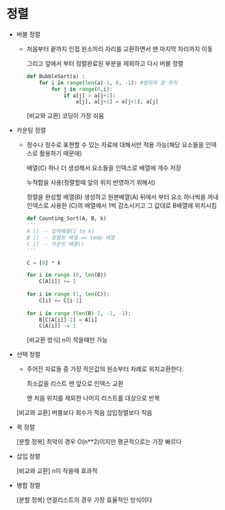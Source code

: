 # 정렬

- 버블 정렬

  - 처음부터 끝까지 인접 원소끼리 자리를 교환하면서 맨 마지막 자리까지 이동 

    그리고 앞에서 부터 정렬완료된 부분을 제외하고 다시 버블 정렬      

    ```python
    def BubbleSort(a) :
        for i in range(len(a)-1, 0, -1): #범위의 끝 위치
            for j in range(0,i):
                if a[j] > a[j+1]:
                    a[j], a[j+1] = a[j+1], a[j]
    ```

    [비교와 교환] 코딩이 가장 쉬움

- 카운팅 정렬

  - 정수나 정수로 표현할 수 있는 자료에 대해서만 적용 가능(해당 요소들을 인덱스로 활용하기 때문에)

    배열(C) 하나 더 생성해서 요소들을 인덱스로 배열에 개수 저장

    누적합을 사용(정렬할때 앞의 위치 반영하기 위해서)

    정렬을 완성할 배열(B) 생성하고 원본배열(A) 뒤에서 부터 요소 하나씩을 꺼내 인덱스로 사용한 (C)의 배열에서 1씩 감소시키고 그 값대로 B배열에 위치시킴

    ```python
    def Counting_Sort(A, B, k)
    '''
    A [] -- 입력배열(1 to k)
    B [] -- 정렬된 배열 == temp 베열
    C [] -- 카운트 배열()
    '''
    
    C = [0] * k
    
    for i in range (0, len(B))
        C[A[i]] += 1
        
    for i in range (1, len(C)):
        C[i] += C[i-1]
        
    for i in range (len(B)-1, -1, -1):
        B[C[A[i]]-1] = A[i]
        C[A[i]] -= 1
    ```

    [비교환 방식] n이 작을때만 가능

- 선택 정렬

  - 주어진 자료들 중 가장 작은값의 원소부터 차례로 위치교환한다.

    최소값을 리스트 맨 앞으로 인덱스 교환

    맨 처음 위치를 제외한 나머지 리스트를 대상으로 반복

  [비교와 교환] 버블보다 회수가 적음 삽입정렬보다 작음

- 퀵 정렬

  [분할 정복] 최악의 경우 O(n**2)이지만 평균적으로는 가장 빠르다

- 삽입 정렬

  [비교와 교환] n이 작을때 효과적

- 병합 정렬

  [분할 정복]  연결리스트의 경우 가장 효율적인 방식이다